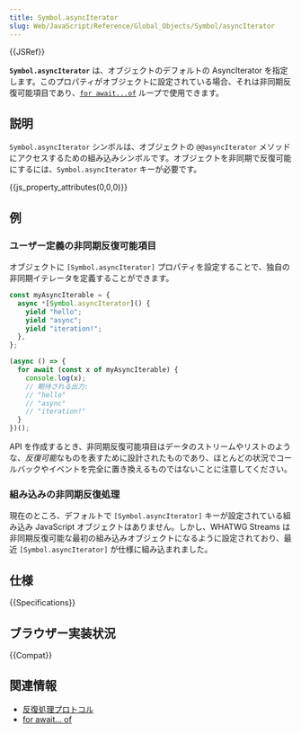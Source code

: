 ```yaml
---
title: Symbol.asyncIterator
slug: Web/JavaScript/Reference/Global_Objects/Symbol/asyncIterator
---
```


{{JSRef}}

**`Symbol.asyncIterator`** は、オブジェクトのデフォルトの AsyncIterator を指定します。このプロパティがオブジェクトに設定されている場合、それは非同期反復可能項目であり、[`for await...of`](/ja/docs/Web/JavaScript/Reference/Statements/for-await...of) ループで使用できます。

## 説明

`Symbol.asyncIterator` シンボルは、オブジェクトの `@@asyncIterator` メソッドにアクセスするための組み込みシンボルです。オブジェクトを非同期で反復可能にするには、`Symbol.asyncIterator` キーが必要です。

{{js_property_attributes(0,0,0)}}

## 例

### ユーザー定義の非同期反復可能項目

オブジェクトに `[Symbol.asyncIterator]` プロパティを設定することで、独自の非同期イテレータを定義することができます。

```js
const myAsyncIterable = {
  async *[Symbol.asyncIterator]() {
    yield "hello";
    yield "async";
    yield "iteration!";
  },
};

(async () => {
  for await (const x of myAsyncIterable) {
    console.log(x);
    // 期待される出力:
    // "hello"
    // "async"
    // "iteration!"
  }
})();
```

API を作成するとき、非同期反復可能項目はデータのストリームやリストのような、*反復可能*なものを表すために設計されたものであり、ほとんどの状況でコールバックやイベントを完全に置き換えるものではないことに注意してください。

### 組み込みの非同期反復処理

現在のところ、デフォルトで `[Symbol.asyncIterator]` キーが設定されている組み込み JavaScript オブジェクトはありません。しかし、WHATWG Streams は非同期反復可能な最初の組み込みオブジェクトになるように設定されており、最近 `[Symbol.asyncIterator]` が仕様に組み込まれました。

## 仕様

{{Specifications}}

## ブラウザー実装状況

{{Compat}}

## 関連情報

- [反復処理プロトコル](/ja/docs/Web/JavaScript/Reference/Iteration_protocols)
- [for await... of](/ja/docs/Web/JavaScript/Reference/Statements/for-await...of)
